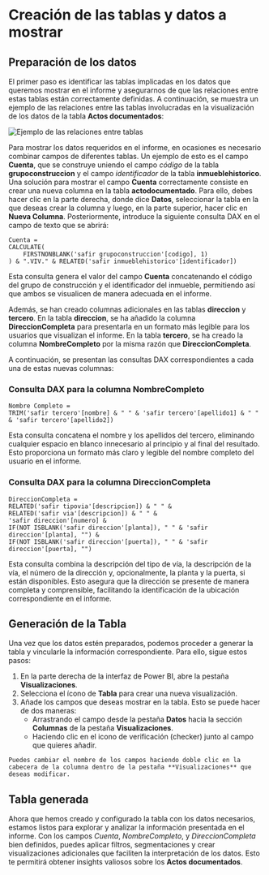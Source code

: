 # Creación de las tablas y datos a mostrar

## Preparación de los datos

El primer paso es identificar las tablas implicadas en los datos que queremos mostrar en el informe y asegurarnos de que las relaciones entre estas tablas están correctamente definidas. A continuación, se muestra un ejemplo de las relaciones entre las tablas involucradas en la visualización de los datos de la tabla **Actos documentados**:

![Ejemplo de las relaciones entre tablas](../assets/MuestraDeRelaciones.png)

Para mostrar los datos requeridos en el informe, en ocasiones es necesario combinar campos de diferentes tablas. Un ejemplo de esto es el campo **Cuenta**, que se construye uniendo el campo *código* de la tabla **grupoconstruccion** y el campo *identificador* de la tabla **inmueblehistorico**. Una solución para mostrar el campo **Cuenta** correctamente consiste en crear una nueva columna en la tabla **actodocumentado**. Para ello, debes hacer clic en la parte derecha, donde dice **Datos**, seleccionar la tabla en la que deseas crear la columna y luego, en la parte superior, hacer clic en **Nueva Columna**. Posteriormente, introduce la siguiente consulta DAX en el campo de texto que se abrirá:


```dax
Cuenta = 
CALCULATE(
    FIRSTNONBLANK('safir grupoconstruccion'[codigo], 1)
) & ".VIV." & RELATED('safir inmueblehistorico'[identificador])
```
Esta consulta genera el valor del campo **Cuenta** concatenando el código del grupo de construcción y el identificador del inmueble, permitiendo así que ambos se visualicen de manera adecuada en el informe.

Además, se han creado columnas adicionales en las tablas **direccion** y **tercero**. En la tabla **direccion**, se ha añadido la columna **DireccionCompleta** para presentarla en un formato más legible para los usuarios que visualizan el informe. En la tabla **tercero**, se ha creado la columna **NombreCompleto** por la misma razón que **DireccionCompleta**.

A continuación, se presentan las consultas DAX correspondientes a cada una de estas nuevas columnas:

### Consulta DAX para la columna **NombreCompleto**
```dax
Nombre Completo = 
TRIM('safir tercero'[nombre] & " " & 'safir tercero'[apellido1] & " " & 'safir tercero'[apellido2])
```
Esta consulta concatena el nombre y los apellidos del tercero, eliminando cualquier espacio en blanco innecesario al principio y al final del resultado. Esto proporciona un formato más claro y legible del nombre completo del usuario en el informe.

### Consulta DAX para la columna **DireccionCompleta**
```dax
DireccionCompleta = 
RELATED('safir tipovia'[descripcion]) & " " & 
RELATED('safir via'[descripcion]) & " " & 
'safir direccion'[numero] & 
IF(NOT ISBLANK('safir direccion'[planta]), " " & 'safir direccion'[planta], "") & 
IF(NOT ISBLANK('safir direccion'[puerta]), " " & 'safir direccion'[puerta], "")
```
Esta consulta combina la descripción del tipo de vía, la descripción de la vía, el número de la dirección y, opcionalmente, la planta y la puerta, si están disponibles. Esto asegura que la dirección se presente de manera completa y comprensible, facilitando la identificación de la ubicación correspondiente en el informe.

## Generación de la Tabla

Una vez que los datos estén preparados, podemos proceder a generar la tabla y vincularle la información correspondiente. Para ello, sigue estos pasos:

1. En la parte derecha de la interfaz de Power BI, abre la pestaña **Visualizaciones**.
2. Selecciona el ícono de **Tabla** para crear una nueva visualización.
3. Añade los campos que deseas mostrar en la tabla. Esto se puede hacer de dos maneras:
   - Arrastrando el campo desde la pestaña **Datos** hacia la sección **Columnas** de la pestaña **Visualizaciones**.
   - Haciendo clic en el icono de verificación (checker) junto al campo que quieres añadir.


```admonish info
Puedes cambiar el nombre de los campos haciendo doble clic en la cabecera de la columna dentro de la pestaña **Visualizaciones** que deseas modificar.
```

## Tabla generada

Ahora que hemos creado y configurado la tabla con los datos necesarios, estamos listos para explorar y analizar la información presentada en el informe. Con los campos *Cuenta*, *NombreCompleto*, y *DireccionCompleta* bien definidos, puedes aplicar filtros, segmentaciones y crear visualizaciones adicionales que faciliten la interpretación de los datos. Esto te permitirá obtener insights valiosos sobre los **Actos documentados**.